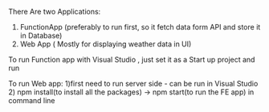 There Are two Applications:
1. FunctionApp (preferably to run first, so it fetch data form API and store it in Database)
2. Web App ( Mostly for displaying weather data in UI)

To run Function app with Visual Studio , just set it as a Start up project and run

To run Web app:
  1)first need to run server side - can be run in Visual Studio
  2) npm install(to install all the packages) -> npm start(to run the FE app)  in command line
